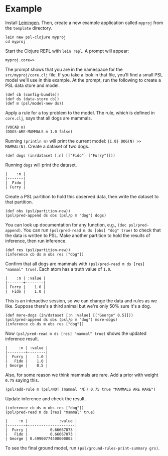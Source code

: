 # Example

Install [Leiningen](https://leiningen.org).  Then, create a new example application called `myproj` from the `template` directory.

```
lein new psl-clojure myproj
cd myproj
```

Start the Clojure REPL with `lein repl`.  A prompt will appear: 

`myproj.core=> `

The prompt shows that you are in the namespace for the `src/myproj/core.clj` file.  If you take a look in that file, you'll find a small PSL model we'll use in this example.  At the prompt, run the following to create a PSL data store and model. 

```
(def cb (config-bundle))
(def ds (data-store cb))
(def m (psl/model-new ds))
```

Apply a rule for a toy problem to the model.  The rule, which is defined in `core.clj`, says that all dogs are mammals.

```
(VOCAB m)
(DOGS-ARE-MAMMALS m 1.0 false)
```

Running `(println m)` will print the current model: `{1.0} DOG(N) >> MAMMAL(N)`.  Create a dataset of two dogs.

```
(def dogs (in/dataset [:n] [["Fido"] ["Furry"]]))
```

Running `dogs` will print the dataset.

```
|    :n |
|-------|
|  Fido |
| Furry |
```

Create a PSL partition to hold this observed data, then write the dataset to that partition.

```
(def obs (psl/partition-new))
(psl/pred-append ds obs (psl/p m "dog") dogs)
```

You can look up documentation for any function, e.g., `(doc psl/pred-append)`.  You can run `(psl/pred-read m ds [obs] "dog" true)` to check that the data is written to PSL.  Make another partition to hold the results of inference, then run inference.

```
(def res (psl/partition-new))
(inference cb ds m obs res ["dog"])
```

Confirm that all dogs are mammals with `(psl/pred-read m ds [res] "mammal" true)`.  Each atom has a truth value of `1.0`.

```
|    :n | :value |
|-------+--------|
| Furry |    1.0 |
|  Fido |    1.0 |
```

This is an interactive session, so we can change the data and rules as we like.  Suppose there's a third animal but we're only 50% sure it's a dog.

```
(def more-dogs (in/dataset [:n :value] [["George" 0.5]]))
(psl/pred-append ds obs (psl/p m "dog") more-dogs)
(inference cb ds m obs res ["dog"])
```

Now `(psl/pred-read m ds [res] "mammal" true)` shows the updated inference result.

```
|     :n | :value |
|--------+--------|
|  Furry |    1.0 |
|   Fido |    1.0 |
| George |    0.5 |
```

Also, for some reason we think mammals are rare.  Add a prior with weight `0.75` saying this.

```
(psl/add-rule m (psl/NOT (mammal 'N)) 0.75 true "MAMMALS ARE RARE")
```

Update inference and check the result.

```
(inference cb ds m obs res ["dog"])
(psl/pred-read m ds [res] "mammal" true)
```

```
|     :n |              :value |
|--------+---------------------|
|  Furry |          0.66667873 |
|   Fido |          0.66667873 |
| George | 0.49900774400000003 |
```

To see the final ground model, run `(psl/ground-rules-print-summary grs)`.
